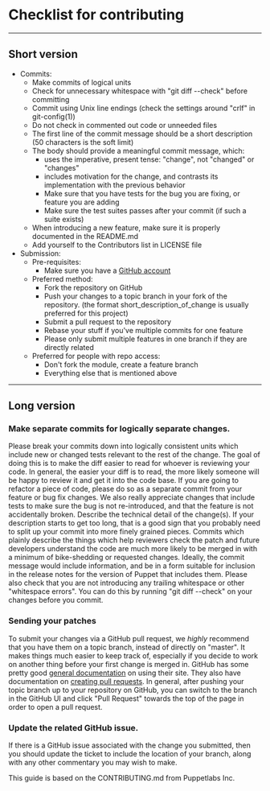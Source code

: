 # Checklist for contributing

---

## Short version
+ Commits:
  - Make commits of logical units
  - Check for unnecessary whitespace with "git diff --check" before committing
  - Commit using Unix line endings (check the settings around "crlf" in git-config(1))
  - Do not check in commented out code or unneeded files
  - The first line of the commit message should be a short description (50 characters is the soft limit)
  - The body should provide a meaningful commit message, which:
    - uses the imperative, present tense: "change", not "changed" or "changes"
    - includes motivation for the change, and contrasts its implementation with the previous behavior
    - Make sure that you have tests for the bug you are fixing, or feature you are adding
    - Make sure the test suites passes after your commit (if such a suite exists)
  - When introducing a new feature, make sure it is properly documented in the README.md
  - Add yourself to the Contributors list in LICENSE file
+ Submission:
  + Pre-requisites:
    + Make sure you have a [GitHub account](https://github.com/join)
  + Preferred method:
    - Fork the repository on GitHub
    - Push your changes to a topic branch in your fork of the repository. (the format short_description_of_change is usually preferred for this project)
    - Submit a pull request to the repository
    - Rebase your stuff if you've multiple commits for one feature
    - Please only submit multiple features in one branch if they are directly related
  + Preferred for people with repo access:
    - Don't fork the module, create a feature branch
    - Everything else that is mentioned above

---

## Long version
### Make separate commits for logically separate changes.
Please break your commits down into logically consistent units which include new or changed tests relevant to the rest of the change. The goal of doing this is to make the diff easier to read for whoever is reviewing your code.  In general, the easier your diff is to read, the more likely someone will be happy to review it and get it into the code base. If you are going to refactor a piece of code, please do so as a separate commit from your feature or bug fix changes. We also really appreciate changes that include tests to make sure the bug is not re-introduced, and that the feature is not accidentally broken. Describe the technical detail of the change(s). If your description starts to get too long, that is a good sign that you probably need to split up your commit into more finely grained pieces. Commits which plainly describe the things which help reviewers check the patch and future developers understand the  code are much more likely to be merged in with a minimum of bike-shedding or requested changes.  Ideally, the commit message would include information, and be in a form suitable for inclusion in the release notes for the version of Puppet that includes them. Please also check that you are not introducing any trailing whitespace or other "whitespace errors".  You can do this by running "git diff --check" on your changes before you commit.

### Sending your patches
 To submit your changes via a GitHub pull request, we _highly_ recommend that you have them on a topic branch, instead of directly on "master". It makes things much easier to keep track of, especially if you decide to work on another thing before your first change is merged in. GitHub has some pretty good [general documentation](http://help.github.com/) on using their site.  They also have documentation on [creating pull requests](http://help.github.com/send-pull-requests/). In general, after pushing your topic branch up to your repository on GitHub, you can switch to the branch in the GitHub UI and click "Pull Request" towards the top of the page in order to open a pull request.

### Update the related GitHub issue.
If there is a GitHub issue associated with the change you submitted, then you should update the ticket to include the location of your branch, along with any other commentary you may wish to make.

This guide is based on the CONTRIBUTING.md from Puppetlabs Inc.

